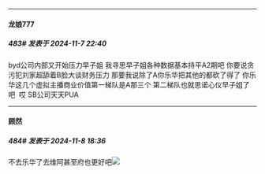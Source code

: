 ﻿
*****

####  龙娘777  
##### 483#       发表于 2024-11-7 22:40

byd公司内部又开始压力早子姐 我寻思早子姐各种数据基本持平A2期吧 你要说贪污犯刘家超舔着B脸大谈财务压力 那要我说除了A你乐华把其他的都砍了得了 你乐华这几个虚拟主播商业价值第一梯队是A那三个 第二梯队也就思诺心仪早子姐了吧  哎 SB公司天天PUA


*****

####  顾然  
##### 484#       发表于 2024-11-8 18:36

不去乐华了去维阿甚至府也更好吧<img src="https://static.saraba1st.com/image/smiley/face2017/009.gif" referrerpolicy="no-referrer">

